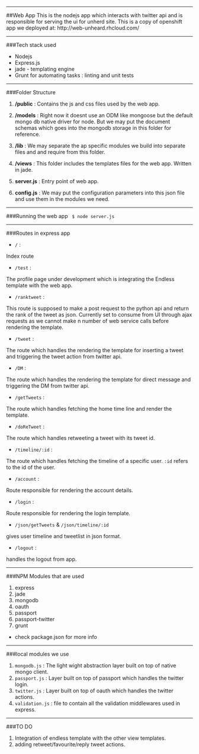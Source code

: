 <hr />
##Web App
This is the nodejs app which interacts with twitter api and is responsible for serving the ui for unherd site.
This is a copy of openshift app we deployed at: http://web-unheard.rhcloud.com/

<hr />

###Tech stack used
* Nodejs
* Express.js
* jade - templating engine
* Grunt for automating tasks : linting and unit tests

<hr />

###Folder Structure

1. **/public** :
Contains the js and css files used by the web app. 

2. **/models** :
Right now it doesnt use an ODM like mongoose but the default mongo db native driver for node. But we may put the document schemas which goes into the mongodb storage in this folder for reference. 

3. **/lib** :
We may separate the ap specific modules we build into separate files and and require from this folder.

4. **/views** :
This folder includes the templates files for the web app. Written in jade.

5. **server.js** :
Entry point of web app.

6. **config.js** :
We may put the configuration parameters into this json file and use them in the modules we need.
<hr />

###Running the web app
<code>
$ node server.js
</code>

<hr />

###Routes in express app

* `/` :

Index route

* `/test` :

The profile page under development which is integrating the Endless template with the web app.

* `/ranktweet` :

This route is supposed to make a post request to the python api and return the rank of the tweet as json. Currently set to consume from UI through ajax requests as we cannot make n number of web service calls before rendering the template.

* `/tweet` :

The route which handles the rendering the template for inserting a tweet and triggering the tweet action from twitter api.

* `/DM` :

The route which handles the rendering the template for direct message and triggering the DM from twitter api.

* `/getTweets` :

The route which handles fetching the home time line and render the template.

* `/doReTweet` :

The route which handles retweeting a tweet with its tweet id.

* `/timeline/:id` :

The route which handles fetching the timeline of a specific user. `:id` refers to the id of the user.

* `/account` :

Route responsible for rendering the account details.

* `/login` :

Route responsible for rendering the login template.

* `/json/getTweets` & `/json/timeline/:id`

gives user timeline and tweetlist in json format.

* `/logout` :

handles the logout from app.

<hr />

###NPM Modules that are used

1. express
2. jade
3. mongodb
4. oauth
5. passport
6. passport-twitter
7. grunt
* check package.json for more info

<hr />

###local modules we use

1. `mongodb.js` : The light wight abstraction layer built on top of native mongo client.
2. `passport.js` : Layer built on top of passport which handles the twitter login.
3. `twitter.js` : Layer built on top of oauth which handles the twitter actions.
4. `validation.js` : file to contain all the validation middlewares used in express.  

<hr />

###TO DO

1. Integration of endless template with the other view templates.
2. adding retweet/favourite/reply tweet actions.
